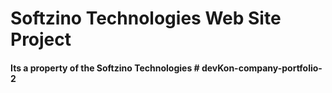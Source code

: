 # Softzino Technologies Web Site Project

#### Its a property of the Softzino Technologies # devKon-company-portfolio-2
